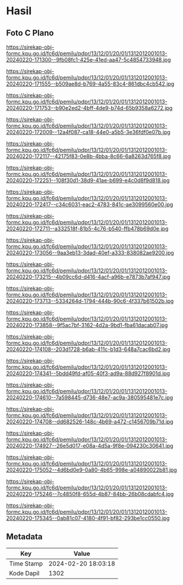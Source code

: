# Hasil

## Foto C Plano

https://sirekap-obj-formc.kpu.go.id/fc6d/pemilu/pdpr/13/12/01/20/01/1312012001013-20240220-171300--9fb08fc1-425e-41ed-aa47-5c4854733948.jpg

https://sirekap-obj-formc.kpu.go.id/fc6d/pemilu/pdpr/13/12/01/20/01/1312012001013-20240220-171555--b509ae8d-b769-4a55-83c4-861dbc4cb542.jpg

https://sirekap-obj-formc.kpu.go.id/fc6d/pemilu/pdpr/13/12/01/20/01/1312012001013-20240220-171753--b90e2ed2-4bff-4de9-b74d-65b9358a6272.jpg

https://sirekap-obj-formc.kpu.go.id/fc6d/pemilu/pdpr/13/12/01/20/01/1312012001013-20240220-172009--12a4f087-ca18-44e0-a5b5-3e36fdf0e07b.jpg

https://sirekap-obj-formc.kpu.go.id/fc6d/pemilu/pdpr/13/12/01/20/01/1312012001013-20240220-172117--42175f83-0e8b-4bba-8c66-6a8263d765f8.jpg

https://sirekap-obj-formc.kpu.go.id/fc6d/pemilu/pdpr/13/12/01/20/01/1312012001013-20240220-172251--108f30d1-38d9-41ae-b699-e4c0d8f9d818.jpg

https://sirekap-obj-formc.kpu.go.id/fc6d/pemilu/pdpr/13/12/01/20/01/1312012001013-20240220-172417--c34c6031-eac2-4783-841c-ae3099560e00.jpg

https://sirekap-obj-formc.kpu.go.id/fc6d/pemilu/pdpr/13/12/01/20/01/1312012001013-20240220-172711--a332518f-81b5-4c76-b540-ffb478b69d0e.jpg

https://sirekap-obj-formc.kpu.go.id/fc6d/pemilu/pdpr/13/12/01/20/01/1312012001013-20240220-173056--9aa3eb13-3dad-40ef-a333-838082ae9200.jpg

https://sirekap-obj-formc.kpu.go.id/fc6d/pemilu/pdpr/13/12/01/20/01/1312012001013-20240220-173215--4b09cc6d-d416-4acf-a96b-e7873b7af947.jpg

https://sirekap-obj-formc.kpu.go.id/fc6d/pemilu/pdpr/13/12/01/20/01/1312012001013-20240220-173713--5334264d-1794-444b-90c6-4f337b61502b.jpg

https://sirekap-obj-formc.kpu.go.id/fc6d/pemilu/pdpr/13/12/01/20/01/1312012001013-20240220-173858--9f5ac7bf-3162-4d2a-9bd1-fba61dacab07.jpg

https://sirekap-obj-formc.kpu.go.id/fc6d/pemilu/pdpr/13/12/01/20/01/1312012001013-20240220-174108--203d1728-b6ab-411c-b1d3-648a7cac6bd2.jpg

https://sirekap-obj-formc.kpu.go.id/fc6d/pemilu/pdpr/13/12/01/20/01/1312012001013-20240220-174341--5bdd49fd-af05-40f3-ad9a-88d927f8901d.jpg

https://sirekap-obj-formc.kpu.go.id/fc6d/pemilu/pdpr/13/12/01/20/01/1312012001013-20240220-174610--7a598445-d736-48e7-ac9a-380595481e7c.jpg

https://sirekap-obj-formc.kpu.go.id/fc6d/pemilu/pdpr/13/12/01/20/01/1312012001013-20240220-174708--dd682526-148c-4b69-a472-c1456709b71d.jpg

https://sirekap-obj-formc.kpu.go.id/fc6d/pemilu/pdpr/13/12/01/20/01/1312012001013-20240220-174927--26e5d017-e08a-4d5a-9f8e-094230c30641.jpg

https://sirekap-obj-formc.kpu.go.id/fc6d/pemilu/pdpr/13/12/01/20/01/1312012001013-20240220-175052--4d6bd0e9-0a80-4b65-998e-a04890022b81.jpg

https://sirekap-obj-formc.kpu.go.id/fc6d/pemilu/pdpr/13/12/01/20/01/1312012001013-20240220-175246--7c4850f8-655d-4b87-84bb-26b08cdabfc4.jpg

https://sirekap-obj-formc.kpu.go.id/fc6d/pemilu/pdpr/13/12/01/20/01/1312012001013-20240220-175345--0ab81c07-4180-4f91-bf82-293be1cc0550.jpg


## Metadata

| Key        | Value               |
| ---------- | ------------------- |
| Time Stamp | 2024-02-20 18:03:18 |
| Kode Dapil | 1302                |



